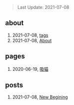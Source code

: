 > Last Update: 2021-07-08

## about
1. 2021-07-08, [tags](about/tags.md)
1. 2021-07-08, [About](about/me.md)
## pages
1. 2020-06-19, [吸猫](pages/吸猫.md)
## posts
1. 2021-07-08, [New Begining](posts/bookmarks.md)